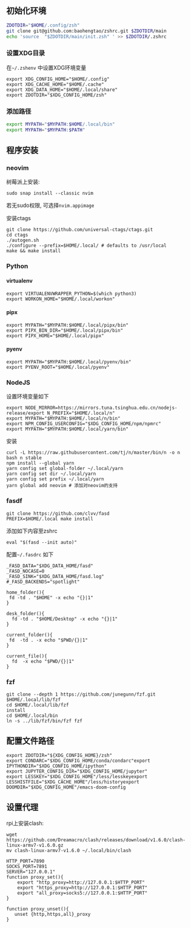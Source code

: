 ## 初始化环境

```zsh
ZDOTDIR="$HOME/.config/zsh"
git clone git@github.com:baohengtao/zshrc.git $ZDOTDIR/main
echo 'source  "$ZDOTDIR/main/init.zsh" ' >> $ZDOTDIR/.zshrc
```



### 设置XDG目录

在`~/.zshenv` 中设置XDG环境变量

```shell
export XDG_CONFIG_HOME="$HOME/.config"
export XDG_CACHE_HOME="$HOME/.cache"
export XDG_DATA_HOME="$HOME/.local/share"
export ZDOTDIR="$XDG_CONFIG_HOME/zsh"
```

### 添加路径

```sh
export MYPATH="$MYPATH:$HOME/.local/bin"
export MYPATH="$MYPATH:$PATH"
```

## 程序安装

### neovim

树莓派上安装:

```shell
sudo snap install --classic nvim
```
若无sudo权限, 可选择`nvim.appimage`

安装ctags

```shell
git clone https://github.com/universal-ctags/ctags.git
cd ctags
./autogen.sh
./configure --prefix=$HOME/.local/ # defaults to /usr/local
make && make install
```



### Python

#### virtualenv

```shell
export VIRTUALENVWRAPPER_PYTHON=$(which python3)
export WORKON_HOME="$HOME/.local/workon" 
```

#### pipx

```shell
export MYPATH="$MYPATH:$HOME/.local/pipx/bin"
export PIPX_BIN_DIR="$HOME/.local/pipx/bin"
export PIPX_HOME="$HOME/.local/pipx"
```

#### pyenv

```shell
export MYPATH="$MYPATH:$HOME/.local/pyenv/bin"
export PYENV_ROOT="$HOME/.local/pyenv"
```



### NodeJS

设置环境变量如下

```shell
export NODE_MIRROR=https://mirrors.tuna.tsinghua.edu.cn/nodejs-release/export N_PREFIX="$HOME/.local/n"
export MYPATH="$MYPATH:$HOME/.local/n/bin"
export NPM_CONFIG_USERCONFIG="$XDG_CONFIG_HOME/npm/npmrc"
export MYPATH="$MYPATH:$HOME/.local/yarn/bin"
```

安装 

```shell
curl -L https://raw.githubusercontent.com/tj/n/master/bin/n -o n
bash n stable
npm install --global yarn
yarn config set global-folder ~/.local/yarn
yarn config set dir ~/.local/yarn
yarn config set prefix ~/.local/yarn
yarn global add neovim # 添加对neovim的支持
```

### fasdf

```shell
git clone https://github.com/clvv/fasd
PREFIX=$HOME/.local make install
```

添加如下内容至zshrc

```shell
eval "$(fasd --init auto)"
```

配置`~/.fasdrc` 如下

```shell
_FASD_DATA="$XDG_DATA_HOME/fasd"
_FASD_NOCASE=0
_FASD_SINK="$XDG_DATA_HOME/fasd.log"
#_FASD_BACKENDS="spotlight"

home_folder(){
 fd -td . "$HOME" -x echo "{}|1"
}

desk_folder(){
  fd -td . "$HOME/Desktop" -x echo "{}|1"
}

current_folder(){
 fd  -td . -x echo "$PWD/{}|1" 
}

current_file(){
  fd  -x echo "$PWD/{}|1"
}

```





### fzf

```shell
git clone --depth 1 https://github.com/junegunn/fzf.git  $HOME/.local/lib/fzf
cd $HOME/.local/lib/fzf 
install
cd $HOME/.local/bin
ln -s ../lib/fzf/bin/fzf fzf
```





## 配置文件路径

```shell
export ZDOTDIR="${XDG_CONFIG_HOME}/zsh"
export CONDARC="$XDG_CONFIG_HOME/conda/condarc"export IPYTHONDIR="$XDG_CONFIG_HOME/ipython"
export JUPYTER_CONFIG_DIR="$XDG_CONFIG_HOME/jupyter"
export LESSKEY="$XDG_CONFIG_HOME"/less/lesskeyexport LESSHISTFILE="$XDG_CACHE_HOME"/less/historyexport DOOMDIR="$XDG_CONFIG_HOME"/emacs-doom-config
```











## 设置代理

rpi上安装clash:

```shell
wget https://github.com/Dreamacro/clash/releases/download/v1.6.0/clash-linux-armv7-v1.6.0.gz
mv clash-linux-armv7-v1.6.0 ~/.local/bin/clash

```



```shell
HTTP_PORT=7890
SOCKS_PORT=7891
SERVER="127.0.0.1"
function proxy_set(){
	export "http_proxy=http://127.0.0.1:$HTTP_PORT"
	export "https_proxy=http://127.0.0.1:$HTTP_PORT"
	export "all_proxy=socks5://127.0.0.1:$HTTP_PORT"
}

function proxy_unset(){
   unset {http,https,all}_proxy
}
```



